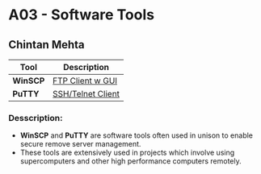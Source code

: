 # A03 - Software Tools

## Chintan Mehta

| Tool  | Description        |
| -------- | ------------------------------- |
|  **WinSCP**  | [FTP Client w GUI](https://winscp.net/eng/docs/feature_index) |
|  **PuTTY**  | [SSH/Telnet Client](https://www.putty.org/)  |


### Desscription:
* **WinSCP** and **PuTTY** are software tools often used in unison to enable secure remove server management.
* These tools are extensively used in projects which involve using supercomputers and other high performance computers remotely.
